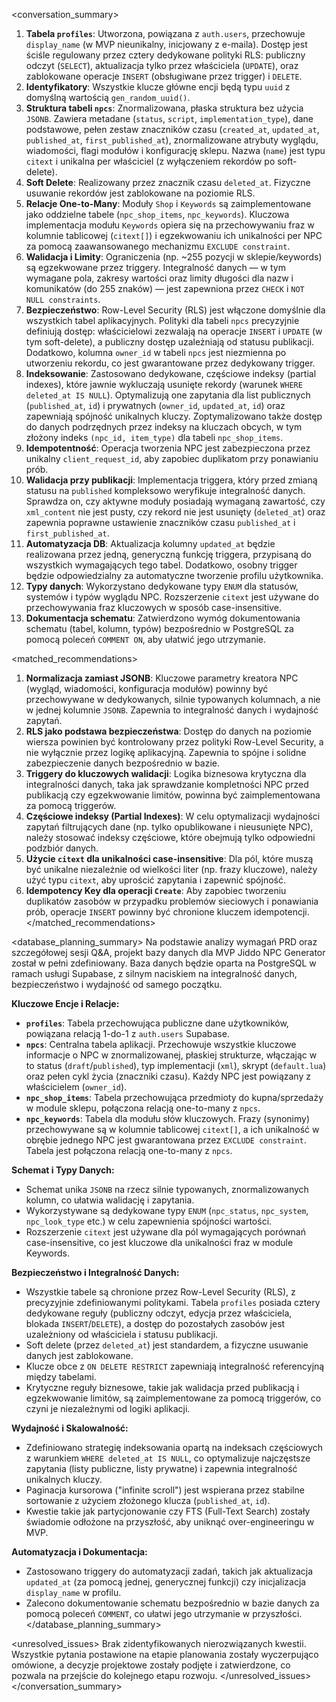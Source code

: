 <conversation_summary>
<decisions>

1.  **Tabela `profiles`**: Utworzona, powiązana z `auth.users`, przechowuje `display_name` (w MVP nieunikalny, inicjowany z e-maila). Dostęp jest ściśle regulowany przez cztery dedykowane polityki RLS: publiczny odczyt (`SELECT`), aktualizacja tylko przez właściciela (`UPDATE`), oraz zablokowane operacje `INSERT` (obsługiwane przez trigger) i `DELETE`.
2.  **Identyfikatory**: Wszystkie klucze główne encji będą typu `uuid` z domyślną wartością `gen_random_uuid()`.
3.  **Struktura tabeli `npcs`**: Znormalizowana, płaska struktura bez użycia `JSONB`. Zawiera metadane (`status`, `script`, `implementation_type`), dane podstawowe, pełen zestaw znaczników czasu (`created_at`, `updated_at`, `published_at`, `first_published_at`), znormalizowane atrybuty wyglądu, wiadomości, flagi modułów i konfigurację sklepu. Nazwa (`name`) jest typu `citext` i unikalna per właściciel (z wyłączeniem rekordów po soft-delete).
4.  **Soft Delete**: Realizowany przez znacznik czasu `deleted_at`. Fizyczne usuwanie rekordów jest zablokowane na poziomie RLS.
5.  **Relacje One-to-Many**: Moduły `Shop` i `Keywords` są zaimplementowane jako oddzielne tabele (`npc_shop_items`, `npc_keywords`). Kluczowa implementacja modułu `Keywords` opiera się na przechowywaniu fraz w kolumnie tablicowej (`citext[]`) i egzekwowaniu ich unikalności per NPC za pomocą zaawansowanego mechanizmu `EXCLUDE constraint`.
6.  **Walidacja i Limity**: Ograniczenia (np. ~255 pozycji w sklepie/keywords) są egzekwowane przez triggery. Integralność danych — w tym wymagane pola, zakresy wartości oraz limity długości dla nazw i komunikatów (do 255 znaków) — jest zapewniona przez `CHECK` i `NOT NULL constraints`.
7.  **Bezpieczeństwo**: Row-Level Security (RLS) jest włączone domyślnie dla wszystkich tabel aplikacyjnych. Polityki dla tabeli `npcs` precyzyjnie definiują dostęp: właścicielowi zezwalają na operacje `INSERT` i `UPDATE` (w tym soft-delete), a publiczny dostęp uzależniają od statusu publikacji. Dodatkowo, kolumna `owner_id` w tabeli `npcs` jest niezmienna po utworzeniu rekordu, co jest gwarantowane przez dedykowany trigger.
8.  **Indeksowanie**: Zastosowano dedykowane, częściowe indeksy (partial indexes), które jawnie wykluczają usunięte rekordy (warunek `WHERE deleted_at IS NULL`). Optymalizują one zapytania dla list publicznych (`published_at`, `id`) i prywatnych (`owner_id`, `updated_at`, `id`) oraz zapewniają spójność unikalnych kluczy. Zoptymalizowano także dostęp do danych podrzędnych przez indeksy na kluczach obcych, w tym złożony indeks `(npc_id, item_type)` dla tabeli `npc_shop_items`.
9.  **Idempotentność**: Operacja tworzenia NPC jest zabezpieczona przez unikalny `client_request_id`, aby zapobiec duplikatom przy ponawianiu prób.
10. **Walidacja przy publikacji**: Implementacja triggera, który przed zmianą statusu na `published` kompleksowo weryfikuje integralność danych. Sprawdza on, czy aktywne moduły posiadają wymaganą zawartość, czy `xml_content` nie jest pusty, czy rekord nie jest usunięty (`deleted_at`) oraz zapewnia poprawne ustawienie znaczników czasu `published_at` i `first_published_at`.
11. **Automatyzacja DB**: Aktualizacja kolumny `updated_at` będzie realizowana przez jedną, generyczną funkcję triggera, przypisaną do wszystkich wymagających tego tabel. Dodatkowo, osobny trigger będzie odpowiedzialny za automatyczne tworzenie profilu użytkownika.
12. **Typy danych**: Wykorzystano dedykowane typy `ENUM` dla statusów, systemów i typów wyglądu NPC. Rozszerzenie `citext` jest używane do przechowywania fraz kluczowych w sposób case-insensitive.
13. **Dokumentacja schematu**: Zatwierdzono wymóg dokumentowania schematu (tabel, kolumn, typów) bezpośrednio w PostgreSQL za pomocą poleceń `COMMENT ON`, aby ułatwić jego utrzymanie.
    </decisions>

<matched_recommendations>

1.  **Normalizacja zamiast JSONB**: Kluczowe parametry kreatora NPC (wygląd, wiadomości, konfiguracja modułów) powinny być przechowywane w dedykowanych, silnie typowanych kolumnach, a nie w jednej kolumnie `JSONB`. Zapewnia to integralność danych i wydajność zapytań.
2.  **RLS jako podstawa bezpieczeństwa**: Dostęp do danych na poziomie wiersza powinien być kontrolowany przez polityki Row-Level Security, a nie wyłącznie przez logikę aplikacyjną. Zapewnia to spójne i solidne zabezpieczenie danych bezpośrednio w bazie.
3.  **Triggery do kluczowych walidacji**: Logika biznesowa krytyczna dla integralności danych, taka jak sprawdzanie kompletności NPC przed publikacją czy egzekwowanie limitów, powinna być zaimplementowana za pomocą triggerów.
4.  **Częściowe indeksy (Partial Indexes)**: W celu optymalizacji wydajności zapytań filtrujących dane (np. tylko opublikowane i nieusunięte NPC), należy stosować indeksy częściowe, które obejmują tylko odpowiedni podzbiór danych.
5.  **Użycie `citext` dla unikalności case-insensitive**: Dla pól, które muszą być unikalne niezależnie od wielkości liter (np. frazy kluczowe), należy użyć typu `citext`, aby uprościć zapytania i zapewnić spójność.
6.  **Idempotency Key dla operacji `Create`**: Aby zapobiec tworzeniu duplikatów zasobów w przypadku problemów sieciowych i ponawiania prób, operacje `INSERT` powinny być chronione kluczem idempotencji.
    </matched_recommendations>

<database_planning_summary>
Na podstawie analizy wymagań PRD oraz szczegółowej sesji Q&A, projekt bazy danych dla MVP Jiddo NPC Generator został w pełni zdefiniowany. Baza danych będzie oparta na PostgreSQL w ramach usługi Supabase, z silnym naciskiem na integralność danych, bezpieczeństwo i wydajność od samego początku.

**Kluczowe Encje i Relacje:**

- **`profiles`**: Tabela przechowująca publiczne dane użytkowników, powiązana relacją 1-do-1 z `auth.users` Supabase.
- **`npcs`**: Centralna tabela aplikacji. Przechowuje wszystkie kluczowe informacje o NPC w znormalizowanej, płaskiej strukturze, włączając w to status (`draft`/`published`), typ implementacji (`xml`), skrypt (`default.lua`) oraz pełen cykl życia (znaczniki czasu). Każdy NPC jest powiązany z właścicielem (`owner_id`).
- **`npc_shop_items`**: Tabela przechowująca przedmioty do kupna/sprzedaży w module sklepu, połączona relacją one-to-many z `npcs`.
- **`npc_keywords`**: Tabela dla modułu słów kluczowych. Frazy (synonimy) przechowywane są w kolumnie tablicowej `citext[]`, a ich unikalność w obrębie jednego NPC jest gwarantowana przez `EXCLUDE constraint`. Tabela jest połączona relacją one-to-many z `npcs`.

**Schemat i Typy Danych:**

- Schemat unika `JSONB` na rzecz silnie typowanych, znormalizowanych kolumn, co ułatwia walidację i zapytania.
- Wykorzystywane są dedykowane typy `ENUM` (`npc_status`, `npc_system`, `npc_look_type` etc.) w celu zapewnienia spójności wartości.
- Rozszerzenie `citext` jest używane dla pól wymagających porównań case-insensitive, co jest kluczowe dla unikalności fraz w module Keywords.

**Bezpieczeństwo i Integralność Danych:**

- Wszystkie tabele są chronione przez Row-Level Security (RLS), z precyzyjnie zdefiniowanymi politykami. Tabela `profiles` posiada cztery dedykowane reguły (publiczny odczyt, edycja przez właściciela, blokada `INSERT`/`DELETE`), a dostęp do pozostałych zasobów jest uzależniony od właściciela i statusu publikacji.
- Soft delete (przez `deleted_at`) jest standardem, a fizyczne usuwanie danych jest zablokowane.
- Klucze obce z `ON DELETE RESTRICT` zapewniają integralność referencyjną między tabelami.
- Krytyczne reguły biznesowe, takie jak walidacja przed publikacją i egzekwowanie limitów, są zaimplementowane za pomocą triggerów, co czyni je niezależnymi od logiki aplikacji.

**Wydajność i Skalowalność:**

- Zdefiniowano strategię indeksowania opartą na indeksach częściowych z warunkiem `WHERE deleted_at IS NULL`, co optymalizuje najczęstsze zapytania (listy publiczne, listy prywatne) i zapewnia integralność unikalnych kluczy.
- Paginacja kursorowa ("infinite scroll") jest wspierana przez stabilne sortowanie z użyciem złożonego klucza (`published_at`, `id`).
- Kwestie takie jak partycjonowanie czy FTS (Full-Text Search) zostały świadomie odłożone na przyszłość, aby uniknąć over-engineeringu w MVP.

**Automatyzacja i Dokumentacja:**

- Zastosowano triggery do automatyzacji zadań, takich jak aktualizacja `updated_at` (za pomocą jednej, generycznej funkcji) czy inicjalizacja `display_name` w profilu.
- Zalecono dokumentowanie schematu bezpośrednio w bazie danych za pomocą poleceń `COMMENT`, co ułatwi jego utrzymanie w przyszłości.
  </database_planning_summary>

<unresolved_issues>
Brak zidentyfikowanych nierozwiązanych kwestii. Wszystkie pytania postawione na etapie planowania zostały wyczerpująco omówione, a decyzje projektowe zostały podjęte i zatwierdzone, co pozwala na przejście do kolejnego etapu rozwoju.
</unresolved_issues>
</conversation_summary>
